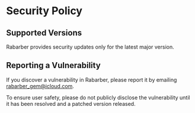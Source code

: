 # Security Policy

## Supported Versions

Rabarber provides security updates only for the latest major version.

## Reporting a Vulnerability

If you discover a vulnerability in Rabarber, please report it by emailing [rabarber_gem@icloud.com](mailto:rabarber_gem@icloud.com). 

To ensure user safety, please do not publicly disclose the vulnerability until it has been resolved and a patched version released.
